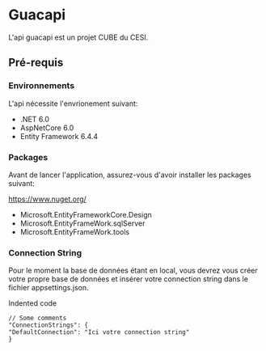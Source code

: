 # Guacapi

L'api guacapi est un projet CUBE du CESI.


## Pré-requis

### Environnements

L'api nécessite l'envrionement suivant:

+ .NET 6.0
+ AspNetCore 6.0
+ Entity Framework 6.4.4

### Packages

Avant de lancer l'application, assurez-vous d'avoir installer les packages suivant:

https://www.nuget.org/

+ Microsoft.EntityFrameworkCore.Design
+ Microsoft.EntityFrameWork.sqlServer
+ Microsoft.EntityFrameWork.tools

### Connection String

Pour le moment la base de données étant en local, vous devrez vous créer votre propre base de données et insérer votre connection string dans le fichier appsettings.json.

Indented code

    // Some comments
    "ConnectionStrings": {
    "DefaultConnection": "Ici votre connection string"
    }


